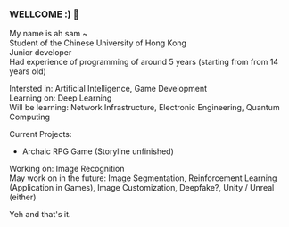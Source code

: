 ### WELLCOME :) 👋

My name is ah sam ~<br>
Student of the Chinese University of Hong Kong<br>
Junior developer<br>
Had experience of programming of around 5 years (starting from from 14 years old)<br>

Intersted in: Artificial Intelligence, Game Development<br>
Learning on:  Deep Learning<br>
Will be learning: Network Infrastructure, Electronic Engineering, Quantum Computing<br>

Current Projects: <br>
<ul><li>Archaic RPG Game (Storyline unfinished)</li></ul>
Working on: Image Recognition<br>
May work on in the future: Image Segmentation, Reinforcement Learning (Application in Games), Image Customization, Deepfake?, Unity / Unreal (either)<br>

Yeh and that's it.<br>

<!--
**ash3327/ash3327** is a ✨ _special_ ✨ repository because its `README.md` (this file) appears on your GitHub profile.

Here are some ideas to get you started:

- 🔭 I’m currently working on ...
- 🌱 I’m currently learning ...
- 👯 I’m looking to collaborate on ...
- 🤔 I’m looking for help with ...
- 💬 Ask me about ...
- 📫 How to reach me: ...
- 😄 Pronouns: ...
- ⚡ Fun fact: ...
-->
